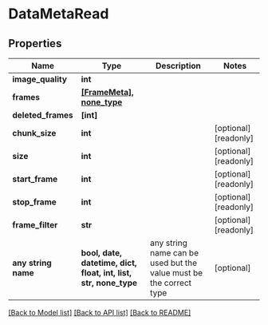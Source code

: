 # DataMetaRead


## Properties
Name | Type | Description | Notes
------------ | ------------- | ------------- | -------------
**image_quality** | **int** |  | 
**frames** | [**[FrameMeta], none_type**](FrameMeta.md) |  | 
**deleted_frames** | **[int]** |  | 
**chunk_size** | **int** |  | [optional] [readonly] 
**size** | **int** |  | [optional] [readonly] 
**start_frame** | **int** |  | [optional] [readonly] 
**stop_frame** | **int** |  | [optional] [readonly] 
**frame_filter** | **str** |  | [optional] [readonly] 
**any string name** | **bool, date, datetime, dict, float, int, list, str, none_type** | any string name can be used but the value must be the correct type | [optional]

[[Back to Model list]](../README.md#documentation-for-models) [[Back to API list]](../README.md#documentation-for-api-endpoints) [[Back to README]](../README.md)


